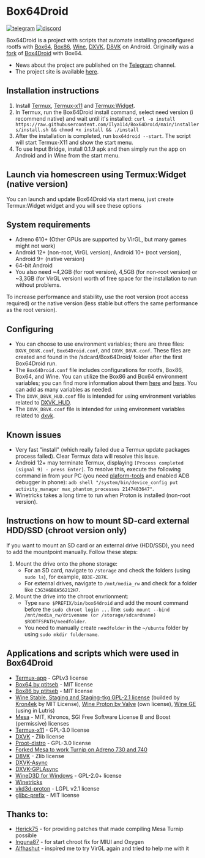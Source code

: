 # Box64Droid
[![telegram](https://img.shields.io/badge/chat-telegram-brightgreen.svg?logo=telegram&style=flat-square)](https://t.me/box64droichat)
[![discord](https://img.shields.io/discord/308323056592486420?logo=discord)](https://discord.gg/thjpZ4P7Bm)

Box64Droid is a project with scripts that automate installing preconfigured rootfs with [Box64](https://github.com/ptitSeb/box64), [Box86](https://github.com/ptitSeb/box86), [Wine](https://github.com/Kron4ek/Wine-Builds), [DXVK](https://github.com/doitsujin/dxvk), [D8VK](https://github.com/AlpyneDreams/d8vk) on Android. Originally was a [fork](https://github.com/Ilya114/Box4Droid) of [Box4Droid](https://github.com/Herick75/Box4Droid) with Box64.

- News about the project are published on the [Telegram](https://t.me/box64droidch) channel.
- The project site is available [here](https://ilya114.github.io).

## Installation instructions
1. Install [Termux](https://github.com/termux/termux-app/releases/download/v0.118.0/termux-app_v0.118.0+github-debug_arm64-v8a.apk), [Termux-x11](https://github.com/Ilya114/Box64Droid/releases/download/stable/app-arm64-v8a-debug.apk) and [Termux:Widget](https://github.com/termux/termux-widget/releases/download/v0.13.0/termux-widget_v0.13.0+github-debug.apk).
2. In Termux, run the Box64Droid install command, select need version (i recommend native) and wait until it's installed: `curl -o install https://raw.githubusercontent.com/Ilya114/Box64Droid/main/installers/install.sh && chmod +x install && ./install`
3. After the installation is completed, run `box64droid --start`. The script will start Termux-X11 and show the start menu.
4. To use Input Bridge, install 0.1.9 apk and then simply run the app on Android and in Wine from the start menu.

## Launch via homescreen using Termux:Widget (native version)
You can launch and update Box64Droid via start menu, just create Termux:Widget widget and you will see these options

## System requirements

- Adreno 610+ (Other GPUs are supported by VirGL, but many games might not work)
- Android 12+ (non-root, VirGL version), Android 10+ (root version), Android 9+ (native version)
- 64-bit Android
- You also need ~4,2GB (for root version), 4,5GB (for non-root version) or ~3,3GB (for VirGL version) worth of free space for the installation to run without problems.

To increase performance and stability, use the root version (root access required) or the native version (less stable but offers the same performance as the root version).

## Configuring

- You can choose to use environment variables; there are three files: `DXVK_D8VK.conf`, `Box64Droid.conf`, and `DXVK_D8VK.conf`. These files are created and found in the /sdcard/Box64Droid/ folder after the first Box64Droid run.
- The `Box64Droid.conf` file includes configurations for rootfs, Box86, Box64, and Wine. You can utilize the Box86 and Box64 environment variables; you can find more information about them [here](https://github.com/ptitSeb/box86/blob/master/docs/USAGE.md#) and [here](https://github.com/ptitSeb/box64/blob/main/docs/USAGE.md). You can add as many variables as needed.
- The `DXVK_D8VK_HUD.conf` file is intended for using environment variables related to [DXVK_HUD](https://github.com/doitsujin/dxvk#hud).
- The `DXVK_D8VK.conf` file is intended for using environment variables related to [dxvk](https://github.com/doitsujin/dxvk/blob/master/dxvk.conf).

## Known issues

- Very fast "install" (which really failed due a Termux update packages process failed). Clear Termux data will resolve this issue.
- Android 12+ may terminate Termux, displaying `[Process completed (signal 9) - press Enter]`. To resolve this, execute the following command in from your PC (you need [plaform-tools](https://developer.android.com/tools/releases/platform-tools) and enabled ADB debugger in phone): `adb shell "/system/bin/device_config put activity_manager max_phantom_processes 2147483647"`.
- Winetricks takes a long time to run when Proton is installed (non-root version).

## Instructions on how to mount SD-card external HDD/SSD (chroot version only)

If you want to mount an SD card or an external drive (HDD/SSD), you need to add the mountpoint manually. Follow these steps:

1. Mount the drive onto the phone storage:
   - For an SD card, navigate to `/storage` and check the folders (using `sudo ls`), for example, `8D3E-2B7K`.
   - For external drives, navigate to `/mnt/media_rw` and check for a folder like `C3G3H6B8A56212H7`.
2. Mount the drive into the chroot envrionment:
   - Type `nano $PREFIX/bin/box64droid` and add the mount command before the `sudo chroot login ...` line: `sudo mount --bind /mnt/media_rw/drivename (or /storage/sdcardname) $ROOTFSPATH/needfolder`.
   - You need to manually create `needfolder` in the `~/ubuntu` folder by using `sudo mkdir foldername`.

## Applications and scripts which were used in Box64Droid
- [Termux-app](https://github.com/termux/termux-app) - GPLv3 license
- [Box64 by ptitseb](https://github.com/ptitSeb/box64) - MIT license
- [Box86 by ptitseb](https://github.com/ptitSeb/box86) - MIT license
- [Wine Stable, Staging and Staging-tkg GPL-2.1 license](https://wiki.winehq.org/Licensing) (builded by [Kron4ek](https://github.com/Kron4ek) by MIT License), [Wine Proton by Valve](https://github.com/ValveSoftware/Proton) (own license), [Wine GE](https://github.com/GloriousEggroll/wine-ge-custom) (using in Lutris)
- [Mesa](https://docs.mesa3d.org/license.html) - MIT, Khronos, SGI Free Software License B and Boost (permissive) licenses
- [Termux-x11](https://github.com/termux/termux-x11) - GPL-3.0 license
- [DXVK](https://github.com/doitsujin/dxvk) - Zlib license
- [Proot-distro](https://github.com/termux/proot-distro) - GPL-3.0 license
- [Forked Mesa to work Turnip on Adreno 730 and 740](https://gitlab.freedesktop.org/Danil/mesa/-/tree/turnip/feature/a7xx-basic-support)
- [D8VK](https://github.com/AlpyneDreams/d8vk) - Zlib license
- [DXVK-Async](https://github.com/Sporif/dxvk-async)
- [DXVK-GPLAsync](https://gitlab.com/Ph42oN/dxvk-gplasync)
- [WineD3D for Windows](https://fdossena.com/?p=wined3d/index.frag) - GPL-2.0+ license
- [Winetricks](https://wiki.winehq.org/Winetricks)
- [vkd3d-proton](https://github.com/HansKristian-Work/vkd3d-proton) - LGPL v2.1 license
- [glibc-prefix](https://github.com/termux-pacman/glibc-packages) - MIT license

## Thanks to:
- [Herick75](https://github.com/Herick75) - for providing patches that made compiling Mesa Turnip possible
- [Inguna87](https://github.com/inguna87) - for start chroot fix for MIUI and Oxygen
- [Alfhashut](https://github.com/alfhashut) - inspired me to try VirGL again and tried to help me with it
